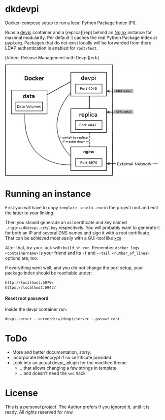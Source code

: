 # dkdevpi

Docker-compose setup to run a local Python Package Index (PI).

Runs a [devpi][dp] container and a [replica][rep]
behind an [Nginx][nx] instance for maximal modularity.
Per default it caches the real Python Package index at pypi.org.
Packages that do not exist locally will be forwarded from there.
LDAP authentication is enabled for `root/test`.

[Video: Release Management with Devpi][erb]

![diagram](docker_layout.png)


# Running an instance

First you will have to copy `template_.env` to `.env` in the project root 
and edit the latter  to your linking.

Then you should generade an ssl certificate and key named `./nginx/dkdevpi.crt`/`.key` respectively.
You will probably want to generate it for both an IP and several DNS names and sign it with a root certificate.
That can be achieved most easily with a GUI-tool like [xca](xca)

After that, try your luck with `build.sh run`.
Remember `docker logs <containername>` is your friend and its `-f` and `--tail <number_of_lines>` options are, too.

If everything went well, and you did not change the port setup, your package index should be reachable under:

```
http://localhost:6970/
https://localhost:6943/
```

#### Reset root password

Inside the devpi container run:

```
devpi-server --serverdir=/devpi/server --passwd root
```


# ToDo

- More and better documentation, sorry.
- Incorporate letsencrypt if no certificate provided
- Look into an actual devpi_ plugin for the modified theme
  * ...that allows changing a few strings in template
  * ...and doesn't need the `sed` hack

# License
This is a personal project.
The Author prefers if you ignored it, until it is ready.
All rights reserved for now.


[al]: https://hub.docker.com/_/alpine/
[1]: http://doc.devpi.net/latest/quickstart-server.html#versioning-exporting-and-importing-server-state
[dp]: https://www.devpi.net
[nx]: https://nginx.org
[xca]: https://sourceforge.net/projects/xca/
